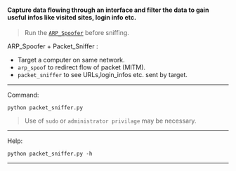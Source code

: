 #### Capture data flowing through an interface and filter the data to gain useful infos like visited sites, login info etc. 

> Run the <a href='https://github.com/Saphall/Python-Scripts/tree/main/4ARP_Spoofer'>`ARP_Spoofer`</a> before sniffing.

ARP_Spoofer + Packet_Sniffer :
* Target a computer on same network.
* `arp_spoof` to redirect flow of packet (MITM). 
* `packet_sniffer` to see URLs,login_infos etc. sent by target.

---
Command: 
        
    python packet_sniffer.py

> Use of `sudo` or `administrator privilage` may be necessary.

---
Help:
    
    python packet_sniffer.py -h 
     
---

